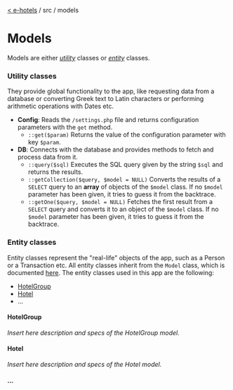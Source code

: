 [< e-hotels](index.md) / src / models

# Models

Models are either [_utility_](#utility-classes) classes or [_entity_](#entity-classes) classes.

### Utility classes
They provide global functionality to the app, like requesting data from a database or converting Greek text to Latin characters or performing arithmetic operations with Dates etc.

* **Config**: Reads the `/settings.php` file and returns configuration parameters with the `get` method.
    * `::get($param)` Returns the value of the configuration parameter with key `$param`.
* **DB**: Connects with the database and provides methods to fetch and process data from it.
    * `::query($sql)` Executes the SQL query given by the string `$sql` and returns the results.
    * `::getCollection($query, $model = NULL)` Converts the results of a `SELECT` query to an **array** of objects of the `$model` class. If no `$model` parameter has been given, it tries to guess it from the backtrace.
    * `::getOne($query, $model = NULL)` Fetches the first result from a `SELECT` query and converts it to an object of the `$model` class. If no `$model` parameter has been given, it tries to guess it from the backtrace.

### Entity classes
Entity classes represent the "real-life" objects of the app, such as a Person or a Transaction etc. All entity classes inherit from the `Model` class, which is documented [here](model.md). The entity classes used in this app are the following:

* [HotelGroup](#hotelgroup)
* [Hotel](#hotel)
* ...

#### HotelGroup
_Insert here description and specs of the HotelGroup model._


#### Hotel
_Insert here description and specs of the Hotel model._

#### ...